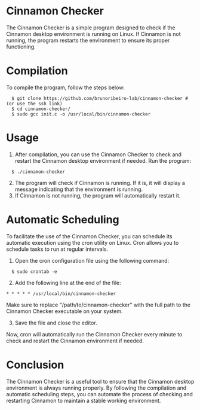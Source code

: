 # Cinnamon Checker
The Cinnamon Checker is a simple program designed to check if the Cinnamon desktop environment is running on Linux. If Cinnamon is not running, the program restarts the environment to ensure its proper functioning.
# Compilation
To compile the program, follow the steps below:
  ```shell
    $ git clone https://github.com/brunoribeiro-lab/cinnamon-checker # (or use the ssh link)
    $ cd cinnamon-checker/
    $ sudo gcc init.c -o /usr/local/bin/cinnamon-checker
  ```
# Usage
1) After compilation, you can use the Cinnamon Checker to check and restart the Cinnamon desktop environment if needed.
Run the program:
  ```shell
    $ ./cinnamon-checker
  ```
2) The program will check if Cinnamon is running. If it is, it will display a message indicating that the environment is running.
3) If Cinnamon is not running, the program will automatically restart it.
# Automatic Scheduling
To facilitate the use of the Cinnamon Checker, you can schedule its automatic execution using the cron utility on Linux. Cron allows you to schedule tasks to run at regular intervals.
1) Open the cron configuration file using the following command:
  ```shell
    $ sudo crontab -e
  ```
2) Add the following line at the end of the file:
  ```
  * * * * * /usr/local/bin/cinnamon-checker
  ```
Make sure to replace "/path/to/cinnamon-checker" with the full path to the Cinnamon Checker executable on your system.

3) Save the file and close the editor.

Now, cron will automatically run the Cinnamon Checker every minute to check and restart the Cinnamon environment if needed.

# Conclusion
The Cinnamon Checker is a useful tool to ensure that the Cinnamon desktop environment is always running properly. By following the compilation and automatic scheduling steps, you can automate the process of checking and restarting Cinnamon to maintain a stable working environment.
